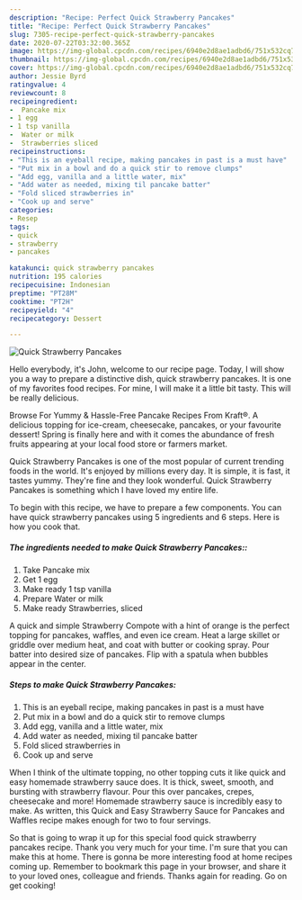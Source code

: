 ```yaml
---
description: "Recipe: Perfect Quick Strawberry Pancakes"
title: "Recipe: Perfect Quick Strawberry Pancakes"
slug: 7305-recipe-perfect-quick-strawberry-pancakes
date: 2020-07-22T03:32:00.365Z
image: https://img-global.cpcdn.com/recipes/6940e2d8ae1adbd6/751x532cq70/quick-strawberry-pancakes-recipe-main-photo.jpg
thumbnail: https://img-global.cpcdn.com/recipes/6940e2d8ae1adbd6/751x532cq70/quick-strawberry-pancakes-recipe-main-photo.jpg
cover: https://img-global.cpcdn.com/recipes/6940e2d8ae1adbd6/751x532cq70/quick-strawberry-pancakes-recipe-main-photo.jpg
author: Jessie Byrd
ratingvalue: 4
reviewcount: 8
recipeingredient:
-  Pancake mix
- 1 egg
- 1 tsp vanilla
-  Water or milk
-  Strawberries sliced
recipeinstructions:
- "This is an eyeball recipe, making pancakes in past is a must have"
- "Put mix in a bowl and do a quick stir to remove clumps"
- "Add egg, vanilla and a little water, mix"
- "Add water as needed, mixing til pancake batter"
- "Fold sliced strawberries in"
- "Cook up and serve"
categories:
- Resep
tags:
- quick
- strawberry
- pancakes

katakunci: quick strawberry pancakes
nutrition: 195 calories
recipecuisine: Indonesian
preptime: "PT28M"
cooktime: "PT2H"
recipeyield: "4"
recipecategory: Dessert

---
```



![Quick Strawberry Pancakes](https://img-global.cpcdn.com/recipes/6940e2d8ae1adbd6/751x532cq70/quick-strawberry-pancakes-recipe-main-photo.jpg)

Hello everybody, it's John, welcome to our recipe page. Today, I will show you a way to prepare a distinctive dish, quick strawberry pancakes. It is one of my favorites food recipes. For mine, I will make it a little bit tasty. This will be really delicious.

Browse For Yummy &amp; Hassle-Free Pancake Recipes From Kraft®. A delicious topping for ice-cream, cheesecake, pancakes, or your favourite dessert! Spring is finally here and with it comes the abundance of fresh fruits appearing at your local food store or farmers market.

Quick Strawberry Pancakes is one of the most popular of current trending foods in the world. It's enjoyed by millions every day. It is simple, it is fast, it tastes yummy. They're fine and they look wonderful. Quick Strawberry Pancakes is something which I have loved my entire life.


To begin with this recipe, we have to prepare a few components. You can have quick strawberry pancakes using 5 ingredients and 6 steps. Here is how you cook that.

##### The ingredients needed to make Quick Strawberry Pancakes::

1. Take  Pancake mix
1. Get 1 egg
1. Make ready 1 tsp vanilla
1. Prepare  Water or milk
1. Make ready  Strawberries, sliced


A quick and simple Strawberry Compote with a hint of orange is the perfect topping for pancakes, waffles, and even ice cream. Heat a large skillet or griddle over medium heat, and coat with butter or cooking spray. Pour batter into desired size of pancakes. Flip with a spatula when bubbles appear in the center. 

##### Steps to make Quick Strawberry Pancakes:

1. This is an eyeball recipe, making pancakes in past is a must have
1. Put mix in a bowl and do a quick stir to remove clumps
1. Add egg, vanilla and a little water, mix
1. Add water as needed, mixing til pancake batter
1. Fold sliced strawberries in
1. Cook up and serve


When I think of the ultimate topping, no other topping cuts it like quick and easy homemade strawberry sauce does. It is thick, sweet, smooth, and bursting with strawberry flavour. Pour this over pancakes, crepes, cheesecake and more! Homemade strawberry sauce is incredibly easy to make. As written, this Quick and Easy Strawberry Sauce for Pancakes and Waffles recipe makes enough for two to four servings. 

So that is going to wrap it up for this special food quick strawberry pancakes recipe. Thank you very much for your time. I'm sure that you can make this at home. There is gonna be more interesting food at home recipes coming up. Remember to bookmark this page in your browser, and share it to your loved ones, colleague and friends. Thanks again for reading. Go on get cooking!
